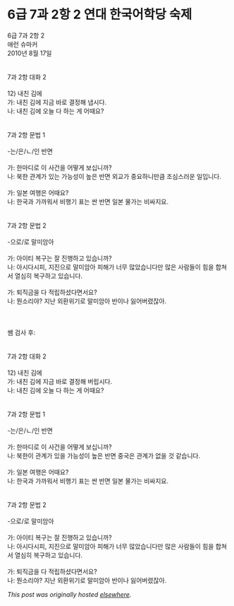 # 6급 7과 2항 2 연대 한국어학당 숙제

<p>6&#44553; 7&#44284; 2&#54637; 2<br>&#50528;&#47088; &#49800;&#47560;&#52964;<br>2010&#45380; 8&#50900; 17&#51068;<br><br><br>7&#44284; 2&#54637; &#45824;&#54868; 2<br><br>12) &#45236;&#52828; &#44608;&#50640;<br>&#44032;: &#45236;&#52828; &#44608;&#50640; &#51648;&#44552; &#48148;&#47196; &#44208;&#51221;&#54644; &#45253;&#49884;&#45796;.<br>&#45208;: &#45236;&#52828; &#44608;&#50640; &#50724;&#45720; &#45796; &#54616;&#45716; &#44172; &#50612;&#46412;&#50836;?<br><br><br>7&#44284; 2&#54637; &#47928;&#48277; 1<br><br>-&#45716;/&#51008;/&#12596;/&#51064; &#48152;&#47732;<br><br>&#44032;: &#54620;&#47560;&#46356;&#47196; &#51060; &#49324;&#44148;&#51012; &#50612;&#46523;&#44172; &#48372;&#49901;&#45768;&#44620;?<br>&#45208;: &#48513;&#54620; &#44288;&#44228;&#44032; &#51080;&#45716; &#44032;&#45733;&#49457;&#51060; &#45458;&#51008; &#48152;&#47732; &#50808;&#44368;&#44032; &#51473;&#50836;&#54616;&#45768;&#47564;&#53372; &#51312;&#49900;&#49828;&#47084;&#50868; &#51068;&#51077;&#45768;&#45796;.<br><br>&#44032;: &#51068;&#48376; &#50668;&#54665;&#51008; &#50612;&#46412;&#50836;?<br>&#45208;: &#54620;&#44397;&#44284; &#44032;&#44620;&#50892;&#49436; &#48708;&#54665;&#44592; &#54364;&#45716; &#49916; &#48152;&#47732; &#51068;&#48376; &#47932;&#44032;&#45716; &#48708;&#49912;&#51648;&#50836;.<br><br><br>7&#44284; 2&#54637; &#47928;&#48277; 2<br><br>-&#51004;&#47196;/&#47196; &#47568;&#48120;&#50516;&#50500;<br><br>&#44032;: &#50500;&#51060;&#54000; &#48373;&#44396;&#45716; &#51096; &#51652;&#54665;&#54616;&#44256; &#51080;&#49845;&#45768;&#44620;?<br>&#45208;: &#50500;&#49884;&#45796;&#49884;&#54588;, &#51648;&#51652;&#51004;&#47196; &#47568;&#48120;&#50516;&#50500; &#54588;&#54644;&#44032; &#45320;&#47924; &#47566;&#50520;&#49845;&#45768;&#45796;&#47564; &#47566;&#51008; &#49324;&#46988;&#46308;&#51060; &#55192;&#51012; &#54633;&#52432;&#49436; &#50676;&#49900;&#55176; &#48373;&#44396;&#54616;&#44256; &#51080;&#49845;&#45768;&#45796;.<br><br>&#44032;: &#53748;&#51649;&#44552;&#51012; &#45796; &#51201;&#47549;&#54616;&#49512;&#45796;&#47732;&#49436;&#50836;?<br>&#45208;: &#47956;&#49548;&#47532;&#50556;? &#51648;&#45212; &#50808;&#54872;&#50948;&#44592;&#47196; &#47568;&#48120;&#50516;&#50500; &#48152;&#51060;&#45208; &#51075;&#50612;&#48260;&#47160;&#51094;&#50500;.<br><br><br><br>&#49956; &#44160;&#49324; &#54980;:<br><br><br>7&#44284; 2&#54637; &#45824;&#54868; 2<br><br>12) &#45236;&#52828; &#44608;&#50640;<br>&#44032;: &#45236;&#52828; &#44608;&#50640; &#51648;&#44552; &#48148;&#47196; &#44208;&#51221;&#54644; &#48260;&#47549;&#49884;&#45796;.<br>&#45208;: &#45236;&#52828; &#44608;&#50640; &#50724;&#45720; &#45796; &#54616;&#45716; &#44172; &#50612;&#46412;&#50836;?<br><br><br>7&#44284; 2&#54637; &#47928;&#48277; 1<br><br>-&#45716;/&#51008;/&#12596;/&#51064; &#48152;&#47732;<br><br>&#44032;: &#54620;&#47560;&#46356;&#47196; &#51060; &#49324;&#44148;&#51012; &#50612;&#46523;&#44172; &#48372;&#49901;&#45768;&#44620;?<br>&#45208;: &#48513;&#54620;&#51060; &#44288;&#44228;&#44032; &#51080;&#51012; &#44032;&#45733;&#49457;&#51060; &#45458;&#51008; &#48152;&#47732; &#51473;&#44397;&#51008; &#44288;&#44228;&#44032; &#50630;&#51012; &#44163; &#44057;&#49845;&#45768;&#45796;.<br><br>&#44032;: &#51068;&#48376; &#50668;&#54665;&#51008; &#50612;&#46412;&#50836;?<br>&#45208;: &#54620;&#44397;&#44284; &#44032;&#44620;&#50892;&#49436; &#48708;&#54665;&#44592; &#54364;&#45716; &#49916; &#48152;&#47732; &#51068;&#48376; &#47932;&#44032;&#45716; &#48708;&#49912;&#51648;&#50836;.<br><br><br>7&#44284; 2&#54637; &#47928;&#48277; 2<br><br>-&#51004;&#47196;/&#47196; &#47568;&#48120;&#50516;&#50500;<br><br>&#44032;: &#50500;&#51060;&#54000; &#48373;&#44396;&#45716; &#51096; &#51652;&#54665;&#54616;&#44256; &#51080;&#49845;&#45768;&#44620;?<br>&#45208;: &#50500;&#49884;&#45796;&#49884;&#54588;, &#51648;&#51652;&#51004;&#47196; &#47568;&#48120;&#50516;&#50500; &#54588;&#54644;&#44032; &#45320;&#47924; &#47566;&#50520;&#49845;&#45768;&#45796;&#47564; &#47566;&#51008; &#49324;&#46988;&#46308;&#51060; &#55192;&#51012; &#54633;&#52432;&#49436; &#50676;&#49900;&#55176; &#48373;&#44396;&#54616;&#44256; &#51080;&#49845;&#45768;&#45796;.<br><br>&#44032;: &#53748;&#51649;&#44552;&#51012; &#45796; &#51201;&#47549;&#54616;&#49512;&#45796;&#47732;&#49436;&#50836;?<br>&#45208;: &#47956;&#49548;&#47532;&#50556;? &#51648;&#45212; &#50808;&#54872;&#50948;&#44592;&#47196; &#47568;&#48120;&#50516;&#50500; &#48152;&#51060;&#45208; &#51075;&#50612;&#48260;&#47160;&#51094;&#50500;.</p>


*This post was originally hosted [elsewhere](http://planspace.blogspot.com/2010/08/6-7-2-2.html).*
